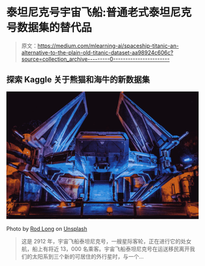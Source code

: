 # 泰坦尼克号宇宙飞船:普通老式泰坦尼克号数据集的替代品

> 原文：<https://medium.com/mlearning-ai/spaceship-titanic-an-alternative-to-the-plain-old-titanic-dataset-aa98924c606c?source=collection_archive---------0----------------------->

## 探索 Kaggle 关于熊猫和海牛的新数据集

![](img/e7f9b431a016481f3f1da9b33ae8d644.png)

Photo by [Rod Long](https://unsplash.com/@rodlong?utm_source=medium&utm_medium=referral) on [Unsplash](https://unsplash.com?utm_source=medium&utm_medium=referral)

> 这是 2912 年，宇宙飞船泰坦尼克号，一艘星际客轮，正在进行它的处女航，船上有将近 13，000 名乘客。宇宙飞船泰坦尼克号在运送移民离开我们的太阳系到三个新的可居住的外行星时，与一个…